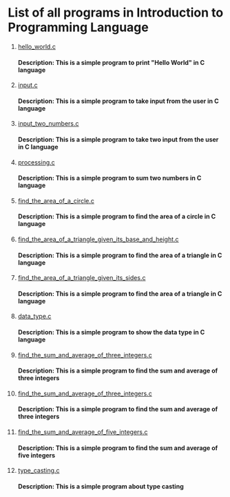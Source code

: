 # List of all programs in Introduction to Programming Language

1. [hello_world.c](https://github.com/mdrahulhasanridoy/Code-With-Ridoy/blob/fad04ba0e145d7846c6b8e0a0266216f0f7097ff/Introduction%20to%20Programming%20Language/hello_world.c)
    #### Description: This is a simple program to print "Hello World" in C language
2. [input.c](https://github.com/mdrahulhasanridoy/Code-With-Ridoy/blob/fad04ba0e145d7846c6b8e0a0266216f0f7097ff/Introduction%20to%20Programming%20Language/input.c)
    #### Description: This is a simple program to take input from the user in C language
3. [input_two_numbers.c](https://github.com/mdrahulhasanridoy/Code-With-Ridoy/blob/fad04ba0e145d7846c6b8e0a0266216f0f7097ff/Introduction%20to%20Programming%20Language/input_two_numbers.c)
    #### Description: This is a simple program to take two input from the user in C language
4. [processing.c](https://github.com/mdrahulhasanridoy/Code-With-Ridoy/blob/fad04ba0e145d7846c6b8e0a0266216f0f7097ff/Introduction%20to%20Programming%20Language/processing.c)
    #### Description: This is a simple program to sum two numbers in C language
5.  [find_the_area_of_a_circle.c](https://github.com/mdrahulhasanridoy/Code-With-Ridoy/blob/edf9c83943b37e4255b1ce5d0ebdf45fd008a9c5/Introduction%20to%20Programming%20Language/find_the_area_of_a_circle.c)
    #### Description: This is a simple program to find the area of a circle in C language
6. [find_the_area_of_a_triangle_given_its_base_and_height.c](https://github.com/mdrahulhasanridoy/Code-With-Ridoy/blob/edf9c83943b37e4255b1ce5d0ebdf45fd008a9c5/Introduction%20to%20Programming%20Language/find_the_area_of_a_triangle_given_its_base_and_height.c)
    #### Description: This is a simple program to find the area of a triangle in C language
7. [find_the_area_of_a_triangle_given_its_sides.c](https://github.com/mdrahulhasanridoy/Code-With-Ridoy/blob/edf9c83943b37e4255b1ce5d0ebdf45fd008a9c5/Introduction%20to%20Programming%20Language/find_the_area_of_a_triangle_given_its_sides.c)
    #### Description: This is a simple program to find the area of a triangle in C language

8. [data_type.c](https://github.com/mdrahulhasanridoy/Code-With-Ridoy/blob/21a7606e47c130096542366d3d23a62dc0c40fa1/Introduction%20to%20Programming%20Language/data_type.c)

    #### Description: This is a simple program to show the data type in C language

9. [find_the_sum_and_average_of_three_integers.c](https://github.com/mdrahulhasanridoy/Code-With-Ridoy/blob/21a7606e47c130096542366d3d23a62dc0c40fa1/Introduction%20to%20Programming%20Language/find_the_sum_and_average_of_three_integers.c)
    #### Description: This is a simple program to find the sum and average of three integers

10. [find_the_sum_and_average_of_three_integers.c]()

    #### Description: This is a simple program to find the sum and average of three integers

11. [find_the_sum_and_average_of_five_integers.c]()
    
    #### Description: This is a simple program to find the sum and average of five integers

12. [type_casting.c]()

    #### Description: This is a simple program about type casting

    